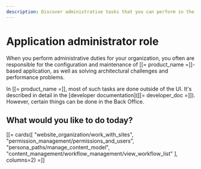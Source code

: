 ```yaml
---
description: Discover administrative tasks that you can perform in the back Office.
---
```


# Application administrator role

When you perform administrative duties for your organization, you often are responsible for the configuration and maintenance of [[= product_name =]]-based application, as well as solving architectural challenges and performance problems.

In [[= product_name =]], most of such tasks are done outside of the UI. 
It's described in detail in the [developer documentation]([[= developer_doc =]]).
However, certain things can be done in the Back Office.

## What would you like to do today?

[[= cards([
    "website_organization/work_with_sites",
    "permission_management/permissions_and_users",
    "persona_paths/manage_content_model",
    "content_management/workflow_management/view_workflow_list"
], columns=2) =]]
